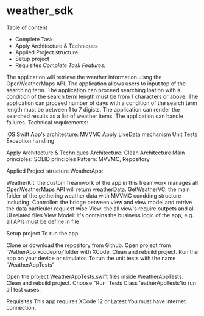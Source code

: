 # weather_sdk
Table of content
- Complete Task
- Apply Architecture & Techniques
- Applied Project structure
- Setup project
- Requisites
*Complete Task*
*Features:*

The application will retrieve the weather information uisng the OpenWeatherMaps API.
The application allows users to input top of the searching term.
The application can proceed searching loation with a condition of the search term length must be from 1 characters or above.
The application can proceed number of days with a condition of the search term length must be between 1 to 7  digists.
The application can render the searched results as a list of weather items.
The application can handle failures.
Technical requirements:

iOS Swift
App's architecture: MVVMC
Apply LiveData mechanism
Unit Tests
Exception handling

Apply Architecture & Techniques
Architecture: Clean Architecture
Main principles: SOLID principles
Pattern: MVVMC, Repository

Applied Project structure
WeatherApp:

WeatherKit: the custom freamwork of the app in this freamwork manages all OpenWeatherMaps API will return weatherData.
GetWeatherVC: the main folder of the gethering weather data with MVVMC condding structure including:
Controller: the bridge between view and view model and retrive the data particuler requiest wise
View: the all view's require outpets and all UI related files
View Model: it's contains the business logic of the app, e.g. all APIs must be define in file

Setup project
To run the app

Clone or download the repository from Github.
Open project from 'WatherApp.xcodeproj'folder with XCode.
Clean and rebuild project.
Run the app on your device or simulator.
To run the unit tests with the name 'WeatherAppTests'

Open the project WeatherAppTests.swift files inside WeatherAppTests.
Clean and rebuild project.
Choose "Run 'Tests Class 'eatherAppTests'to run all test cases.

Requisites
This app requires XCode 12 or Latest
You must have internet connection.

